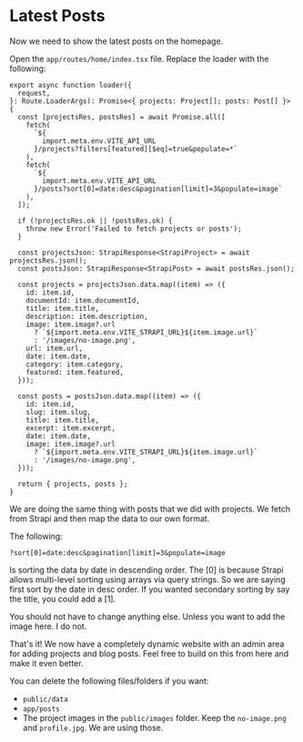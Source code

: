 # Latest Posts

Now we need to show the latest posts on the homepage.

Open the `app/routes/home/index.tsx` file. Replace the loader with the following:

```tsx
export async function loader({
  request,
}: Route.LoaderArgs): Promise<{ projects: Project[]; posts: Post[] }> {
  const [projectsRes, postsRes] = await Promise.all([
    fetch(
      `${
        import.meta.env.VITE_API_URL
      }/projects?filters[featured][$eq]=true&populate=*`
    ),
    fetch(
      `${
        import.meta.env.VITE_API_URL
      }/posts?sort[0]=date:desc&pagination[limit]=3&populate=image`
    ),
  ]);

  if (!projectsRes.ok || !postsRes.ok) {
    throw new Error('Failed to fetch projects or posts');
  }

  const projectsJson: StrapiResponse<StrapiProject> = await projectsRes.json();
  const postsJson: StrapiResponse<StrapiPost> = await postsRes.json();

  const projects = projectsJson.data.map((item) => ({
    id: item.id,
    documentId: item.documentId,
    title: item.title,
    description: item.description,
    image: item.image?.url
      ? `${import.meta.env.VITE_STRAPI_URL}${item.image.url}`
      : '/images/no-image.png',
    url: item.url,
    date: item.date,
    category: item.category,
    featured: item.featured,
  }));

  const posts = postsJson.data.map((item) => ({
    id: item.id,
    slug: item.slug,
    title: item.title,
    excerpt: item.excerpt,
    date: item.date,
    image: item.image?.url
      ? `${import.meta.env.VITE_STRAPI_URL}${item.image.url}`
      : '/images/no-image.png',
  }));

  return { projects, posts };
}
```

We are doing the same thing with posts that we did with projects. We fetch from Strapi and then map the data to our own format.

The following:

```
?sort[0]=date:desc&pagination[limit]=3&populate=image
```

Is sorting the data by date in descending order. The [0] is because Strapi allows multi-level sorting using arrays via query strings. So we are saying first sort by the date in desc order. If you wanted secondary sorting by say the title, you could add a [1].

You should not have to change anything else. Unless you want to add the image here. I do not.

That's it! We now have a completely dynamic website with an admin area for adding projects and blog posts. Feel free to build on this from here and make it even better.

You can delete the following files/folders if you want:

- `public/data`
- `app/posts`
- The project images in the `public/images` folder. Keep the `no-image.png` and `profile.jpg`. We are using those.
